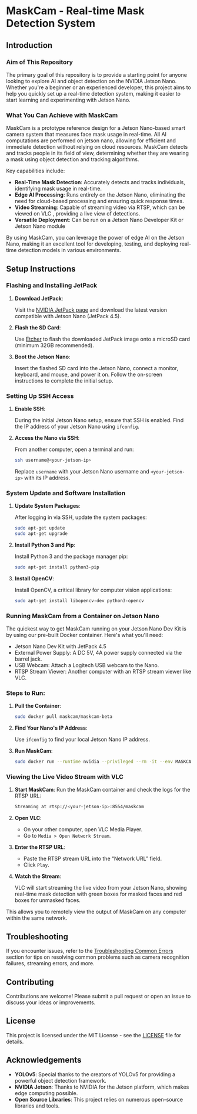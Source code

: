 
# MaskCam - Real-time Mask Detection System

## Introduction

### Aim of This Repository

The primary goal of this repository is to provide a starting point for anyone looking to explore AI and object detection on the NVIDIA Jetson Nano. Whether you're a beginner or an experienced developer, this project aims to help you quickly set up a real-time detection system, making it easier to start learning and experimenting with Jetson Nano.

### What You Can Achieve with MaskCam

MaskCam is a prototype reference design for a Jetson Nano-based smart camera system that measures face mask usage in real-time. All AI computations are performed on jetson nano, allowing for efficient and immediate detection without relying on cloud resources. MaskCam detects and tracks people in its field of view, determining whether they are wearing a mask using object detection and tracking algorithms.

Key capabilities include:

- **Real-Time Mask Detection**: Accurately detects and tracks individuals, identifying mask usage in real-time.
- **Edge AI Processing**: Runs entirely on the Jetson Nano, eliminating the need for cloud-based processing and ensuring quick response times.
- **Video Streaming**: Capable of streaming video via RTSP, which can be viewed on VLC , providing a live view of detections.
- **Versatile Deployment**: Can be run on a Jetson Nano Developer Kit or Jetson Nano module

By using MaskCam, you can leverage the power of edge AI on the Jetson Nano, making it an excellent tool for developing, testing, and deploying real-time detection models in various environments.

## Setup Instructions

### Flashing and Installing JetPack

1. **Download JetPack**:

   Visit the [NVIDIA JetPack page](https://developer.nvidia.com/embedded/jetpack) and download the latest version compatible with Jetson Nano (JetPack 4.5).

2. **Flash the SD Card**:

   Use [Etcher](https://www.balena.io/etcher/) to flash the downloaded JetPack image onto a microSD card (minimum 32GB recommended).

3. **Boot the Jetson Nano**:

   Insert the flashed SD card into the Jetson Nano, connect a monitor, keyboard, and mouse, and power it on.
   Follow the on-screen instructions to complete the initial setup.

### Setting Up SSH Access

1. **Enable SSH**:

   During the initial Jetson Nano setup, ensure that SSH is enabled.
   Find the IP address of your Jetson Nano using `ifconfig`.

2. **Access the Nano via SSH**:

   From another computer, open a terminal and run:
   ```bash
   ssh username@<your-jetson-ip>
   ```
   Replace `username` with your Jetson Nano username and `<your-jetson-ip>` with its IP address.

### System Update and Software Installation

1. **Update System Packages**:

   After logging in via SSH, update the system packages:
   ```bash
   sudo apt-get update
   sudo apt-get upgrade
   ```

2. **Install Python 3 and Pip**:

   Install Python 3 and the package manager pip:
   ```bash
   sudo apt-get install python3-pip
   ```

3. **Install OpenCV**:

   Install OpenCV, a critical library for computer vision applications:
   ```bash
   sudo apt-get install libopencv-dev python3-opencv
   ```

### Running MaskCam from a Container on Jetson Nano

The quickest way to get MaskCam running on your Jetson Nano Dev Kit is by using our pre-built Docker container. Here's what you'll need:

- Jetson Nano Dev Kit with JetPack 4.5
- External Power Supply: A DC 5V, 4A power supply connected via the barrel jack.
- USB Webcam: Attach a Logitech USB webcam to the Nano.
- RTSP Stream Viewer: Another computer with an RTSP stream viewer like VLC.

### Steps to Run:

1. **Pull the Container**:

   ```bash
   sudo docker pull maskcam/maskcam-beta
   ```

2. **Find Your Nano's IP Address**:

   Use `ifconfig` to find your local Jetson Nano IP address.

3. **Run MaskCam**:

   ```bash
   sudo docker run --runtime nvidia --privileged --rm -it --env MASKCAM_DEVICE_ADDRESS=<your-jetson-ip> -p 1883:1883 -p 8080:8080 -p 8554:8554 maskcam/maskcam-beta
   ```

### Viewing the Live Video Stream with VLC

1. **Start MaskCam**: Run the MaskCam container and check the logs for the RTSP URL:

   ```bash
   Streaming at rtsp://<your-jetson-ip>:8554/maskcam
   ```

2. **Open VLC**:

   - On your other computer, open VLC Media Player.
   - Go to `Media > Open Network Stream`.

3. **Enter the RTSP URL**:

   - Paste the RTSP stream URL into the “Network URL” field.
   - Click `Play`.

4. **Watch the Stream**:

   VLC will start streaming the live video from your Jetson Nano, showing real-time mask detection with green boxes for masked faces and red boxes for unmasked faces.

This allows you to remotely view the output of MaskCam on any computer within the same network.

## Troubleshooting

If you encounter issues, refer to the [Troubleshooting Common Errors](https://github.com/bdtinc/maskcam/blob/main/README.md#troubleshooting-common-errors) section for tips on resolving common problems such as camera recognition failures, streaming errors, and more.

## Contributing

Contributions are welcome! Please submit a pull request or open an issue to discuss your ideas or improvements.

## License

This project is licensed under the MIT License - see the [LICENSE](LICENSE) file for details.

## Acknowledgements

- **YOLOv5**: Special thanks to the creators of YOLOv5 for providing a powerful object detection framework.
- **NVIDIA Jetson**: Thanks to NVIDIA for the Jetson platform, which makes edge computing possible.
- **Open Source Libraries**: This project relies on numerous open-source libraries and tools.
